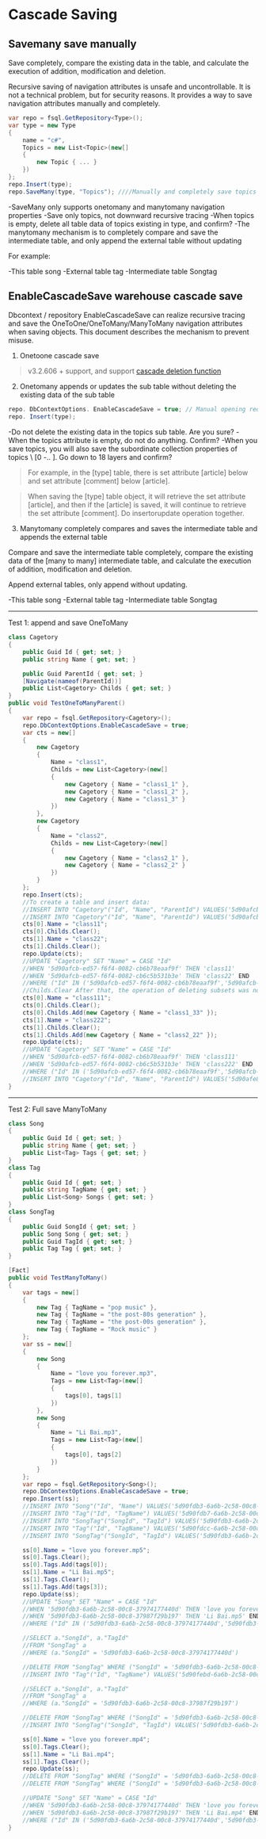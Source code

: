 # Cascade Saving

## Savemany save manually

Save completely, compare the existing data in the table, and calculate the execution of addition, modification and deletion.

Recursive saving of navigation attributes is unsafe and uncontrollable. It is not a technical problem, but for security reasons. It provides a way to save navigation attributes manually and completely.

```csharp
var repo = fsql.GetRepository<Type>();
var type = new Type
{
    name = "c#",
    Topics = new List<Topic>(new[]
    {
        new Topic { ... }
    })
};
repo.Insert(type);
repo.SaveMany(type, "Topics"); ////Manually and completely save topics
```

-SaveMany only supports onetomany and manytomany navigation properties
-Save only topics, not downward recursive tracing
-When topics is empty, delete all table data of topics existing in type, and confirm?
-The manytomany mechanism is to completely compare and save the intermediate table, and only append the external table without updating

For example:

-This table song
-External table tag
-Intermediate table Songtag

## EnableCascadeSave warehouse cascade save

Dbcontext / repository EnableCascadeSave can realize recursive tracing and save the OneToOne/OneToMany/ManyToMany navigation attributes when saving objects. This document describes the mechanism to prevent misuse.

1. Onetoone cascade save

> v3.2.606 + support, and support [cascade deletion function](Delete-Data.md#cascade-deletion-of-ibaserepository)

2. Onetomany appends or updates the sub table without deleting the existing data of the sub table

```csharp
repo. DbContextOptions. EnableCascadeSave = true; // Manual opening required
repo. Insert(type);
```

-Do not delete the existing data in the topics sub table. Are you sure?
-When the topics attribute is empty, do not do anything. Confirm?
-When you save topics, you will also save the subordinate collection properties of topics \ [0 -.. \]. Go down to 18 layers and confirm?

> For example, in the [type] table, there is set attribute [article] below and set attribute [comment] below [article].

> When saving the [type] table object, it will retrieve the set attribute [article], and then if the [article] is saved, it will continue to retrieve the set attribute [comment]. Do insertorupdate operation together.

3. Manytomany completely compares and saves the intermediate table and appends the external table

Compare and save the intermediate table completely, compare the existing data of the [many to many] intermediate table, and calculate the execution of addition, modification and deletion.

Append external tables, only append without updating.

-This table song
-External table tag
-Intermediate table Songtag

---

Test 1: append and save OneToMany

```c#
class Cagetory
{
    public Guid Id { get; set; }
    public string Name { get; set; }

    public Guid ParentId { get; set; }
    [Navigate(nameof(ParentId))]
    public List<Cagetory> Childs { get; set; }
}
public void TestOneToManyParent()
{
    var repo = fsql.GetRepository<Cagetory>();
    repo.DbContextOptions.EnableCascadeSave = true;
    var cts = new[]
    {
        new Cagetory
        {
            Name = "class1",
            Childs = new List<Cagetory>(new[]
            {
                new Cagetory { Name = "class1_1" },
                new Cagetory { Name = "class1_2" },
                new Cagetory { Name = "class1_3" }
            })
        },
        new Cagetory
        {
            Name = "class2",
            Childs = new List<Cagetory>(new[]
            {
                new Cagetory { Name = "class2_1" },
                new Cagetory { Name = "class2_2" }
            })
        }
    };
    repo.Insert(cts);
    //To create a table and insert data:
    //INSERT INTO "Cagetory"("Id", "Name", "ParentId") VALUES('5d90afcb-ed57-f6f4-0082-cb6b78eaaf9f', 'class1', '00000000-0000-0000-0000-000000000000'), ('5d90afcb-ed57-f6f4-0082-cb6c5b531b3e', 'class2', '00000000-0000-0000-0000-000000000000')
    //INSERT INTO "Cagetory"("Id", "Name", "ParentId") VALUES('5d90afcb-ed57-f6f4-0082-cb6d0c1c5f1a', 'class1_1', '5d90afcb-ed57-f6f4-0082-cb6b78eaaf9f'), ('5d90afcb-ed57-f6f4-0082-cb6e74bd8eef', 'class1_2', '5d90afcb-ed57-f6f4-0082-cb6b78eaaf9f'), ('5d90afcb-ed57-f6f4-0082-cb6f6267cc5f', 'class1_3', '5d90afcb-ed57-f6f4-0082-cb6b78eaaf9f'), ('5d90afcb-ed57-f6f4-0082-cb7057c41d46', 'class2_1', '5d90afcb-ed57-f6f4-0082-cb6c5b531b3e'), ('5d90afcb-ed57-f6f4-0082-cb7156e0375e', 'class2_2', '5d90afcb-ed57-f6f4-0082-cb6c5b531b3e')
    cts[0].Name = "class11";
    cts[0].Childs.Clear();
    cts[1].Name = "class22";
    cts[1].Childs.Clear();
    repo.Update(cts);
    //UPDATE "Cagetory" SET "Name" = CASE "Id"
    //WHEN '5d90afcb-ed57-f6f4-0082-cb6b78eaaf9f' THEN 'class11'
    //WHEN '5d90afcb-ed57-f6f4-0082-cb6c5b531b3e' THEN 'class22' END
    //WHERE ("Id" IN ('5d90afcb-ed57-f6f4-0082-cb6b78eaaf9f','5d90afcb-ed57-f6f4-0082-cb6c5b531b3e'))
    //Childs.Clear After that, the operation of deleting subsets was not performed, indicating that no complete comparison was made
    cts[0].Name = "class111";
    cts[0].Childs.Clear();
    cts[0].Childs.Add(new Cagetory { Name = "class1_33" });
    cts[1].Name = "class222";
    cts[1].Childs.Clear();
    cts[1].Childs.Add(new Cagetory { Name = "class2_22" });
    repo.Update(cts);
    //UPDATE "Cagetory" SET "Name" = CASE "Id"
    //WHEN '5d90afcb-ed57-f6f4-0082-cb6b78eaaf9f' THEN 'class111'
    //WHEN '5d90afcb-ed57-f6f4-0082-cb6c5b531b3e' THEN 'class222' END
    //WHERE ("Id" IN ('5d90afcb-ed57-f6f4-0082-cb6b78eaaf9f','5d90afcb-ed57-f6f4-0082-cb6c5b531b3e'))
    //INSERT INTO "Cagetory"("Id", "Name", "ParentId") VALUES('5d90afe8-ed57-f6f4-0082-cb725df546ea', 'class1_33', '5d90afcb-ed57-f6f4-0082-cb6b78eaaf9f'), ('5d90afe8-ed57-f6f4-0082-cb7338a6214c', 'class2_22', '5d90afcb-ed57-f6f4-0082-cb6c5b531b3e')
}
```

---

Test 2: Full save ManyToMany

```c#
class Song
{
    public Guid Id { get; set; }
    public string Name { get; set; }
    public List<Tag> Tags { get; set; }
}
class Tag
{
    public Guid Id { get; set; }
    public string TagName { get; set; }
    public List<Song> Songs { get; set; }
}
class SongTag
{
    public Guid SongId { get; set; }
    public Song Song { get; set; }
    public Guid TagId { get; set; }
    public Tag Tag { get; set; }
}

[Fact]
public void TestManyToMany()
{
    var tags = new[]
    {
        new Tag { TagName = "pop music" },
        new Tag { TagName = "the post-80s generation" },
        new Tag { TagName = "the post-00s generation" },
        new Tag { TagName = "Rock music" }
    };
    var ss = new[]
    {
        new Song
        {
            Name = "love you forever.mp3",
            Tags = new List<Tag>(new[]
            {
                tags[0], tags[1]
            })
        },
        new Song
        {
            Name = "Li Bai.mp3",
            Tags = new List<Tag>(new[]
            {
                tags[0], tags[2]
            })
        }
    };
    var repo = fsql.GetRepository<Song>();
    repo.DbContextOptions.EnableCascadeSave = true;
    repo.Insert(ss);
    //INSERT INTO "Song"("Id", "Name") VALUES('5d90fdb3-6a6b-2c58-00c8-37974177440d', 'love you forever.mp3'), ('5d90fdb3-6a6b-2c58-00c8-37987f29b197', 'Li Bai.mp3')
    //INSERT INTO "Tag"("Id", "TagName") VALUES('5d90fdb7-6a6b-2c58-00c8-37991ead4f05', 'pop music'), ('5d90fdbd-6a6b-2c58-00c8-379a0432a09c', 'the post-80s generation')
    //INSERT INTO "SongTag"("SongId", "TagId") VALUES('5d90fdb3-6a6b-2c58-00c8-37974177440d', '5d90fdb7-6a6b-2c58-00c8-37991ead4f05'), ('5d90fdb3-6a6b-2c58-00c8-37974177440d', '5d90fdbd-6a6b-2c58-00c8-379a0432a09c')
    //INSERT INTO "Tag"("Id", "TagName") VALUES('5d90fdcc-6a6b-2c58-00c8-379b5af59d25', 'the post-00s generation')
    //INSERT INTO "SongTag"("SongId", "TagId") VALUES('5d90fdb3-6a6b-2c58-00c8-37987f29b197', '5d90fdb7-6a6b-2c58-00c8-37991ead4f05'), ('5d90fdb3-6a6b-2c58-00c8-37987f29b197', '5d90fdcc-6a6b-2c58-00c8-379b5af59d25')

    ss[0].Name = "love you forever.mp5";
    ss[0].Tags.Clear();
    ss[0].Tags.Add(tags[0]);
    ss[1].Name = "Li Bai.mp5";
    ss[1].Tags.Clear();
    ss[1].Tags.Add(tags[3]);
    repo.Update(ss);
    //UPDATE "Song" SET "Name" = CASE "Id"
    //WHEN '5d90fdb3-6a6b-2c58-00c8-37974177440d' THEN 'love you forever.mp5'
    //WHEN '5d90fdb3-6a6b-2c58-00c8-37987f29b197' THEN 'Li Bai.mp5' END
    //WHERE ("Id" IN ('5d90fdb3-6a6b-2c58-00c8-37974177440d','5d90fdb3-6a6b-2c58-00c8-37987f29b197'))

    //SELECT a."SongId", a."TagId"
    //FROM "SongTag" a
    //WHERE (a."SongId" = '5d90fdb3-6a6b-2c58-00c8-37974177440d')

    //DELETE FROM "SongTag" WHERE ("SongId" = '5d90fdb3-6a6b-2c58-00c8-37974177440d' AND "TagId" = '5d90fdbd-6a6b-2c58-00c8-379a0432a09c')
    //INSERT INTO "Tag"("Id", "TagName") VALUES('5d90febd-6a6b-2c58-00c8-379c21acfc72', 'Rock music')

    //SELECT a."SongId", a."TagId"
    //FROM "SongTag" a
    //WHERE (a."SongId" = '5d90fdb3-6a6b-2c58-00c8-37987f29b197')

    //DELETE FROM "SongTag" WHERE ("SongId" = '5d90fdb3-6a6b-2c58-00c8-37987f29b197' AND "TagId" = '5d90fdb7-6a6b-2c58-00c8-37991ead4f05' OR "SongId" = '5d90fdb3-6a6b-2c58-00c8-37987f29b197' AND "TagId" = '5d90fdcc-6a6b-2c58-00c8-379b5af59d25')
    //INSERT INTO "SongTag"("SongId", "TagId") VALUES('5d90fdb3-6a6b-2c58-00c8-37987f29b197', '5d90febd-6a6b-2c58-00c8-379c21acfc72')

    ss[0].Name = "love you forever.mp4";
    ss[0].Tags.Clear();
    ss[1].Name = "Li Bai.mp4";
    ss[1].Tags.Clear();
    repo.Update(ss);
    //DELETE FROM "SongTag" WHERE ("SongId" = '5d90fdb3-6a6b-2c58-00c8-37974177440d')
    //DELETE FROM "SongTag" WHERE ("SongId" = '5d90fdb3-6a6b-2c58-00c8-37987f29b197')

    //UPDATE "Song" SET "Name" = CASE "Id"
    //WHEN '5d90fdb3-6a6b-2c58-00c8-37974177440d' THEN 'love you forever.mp4'
    //WHEN '5d90fdb3-6a6b-2c58-00c8-37987f29b197' THEN 'Li Bai.mp4' END
    //WHERE ("Id" IN ('5d90fdb3-6a6b-2c58-00c8-37974177440d','5d90fdb3-6a6b-2c58-00c8-37987f29b197'))
}
```
